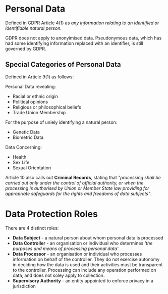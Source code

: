 # Personal Data
Defined in GDPR Article 4(1) as _any information relating to an identified or identifiable natural person_.

GDPR does not apply to anonyimised data. Pseudonymous data, which has had some identifying information replaced with an identifier, is still governed by GDPR.

## Special Categories of Personal Data
Defined in Article 9(1) as follows:

Personal Data revealing:
* Racial or ethnic origin
* Political opinions
* Religious or philosophical beliefs
* Trade Union Membership

For the purpose of uniely identifying a natural person:
* Genetic Data
* Biometric Data

Data Concerning:
* Health
* Sex Life 
* Sexual Orientation

Article 10 also calls out **Criminal Records**, stating that _"processing shall be carried out only under the control of official authority, or when the processing is authorised by Union or Member State law providing for appropriate safeguards for the rights and freedoms of data subjects"_.

# Data Protection Roles
There are 4 distinct roles:
* **Data Subject** - a natural person about whom personal data is processed
* **Data Controller** - an organisation or individual who determines _'the purposes and means of processing personal data'_
* **Data Processor** - an organisation or individual who processes information on behalf of the controller. They do not exercise autonomy in deciding how the data is used and their activities must be transparent to the controller. Processing can include any operation performed on data, and does not soley apply to collection.
* **Supervisory Authority** - an entity appointed to enforce privacy in a jurisdiction
